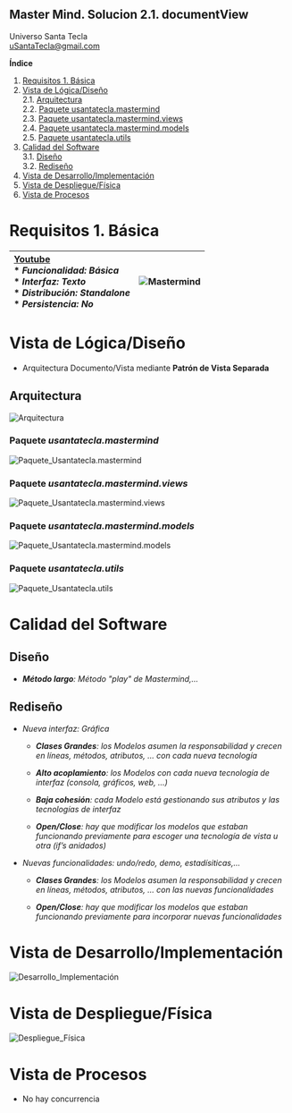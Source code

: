 ## Master Mind. Solucion 2.1. documentView
Universo Santa Tecla  
[uSantaTecla@gmail.com ](mailto:uSantaTecla@gmail.com )  
  
**Índice** 
1. [Requisitos 1. Básica](#requisitos-1-básica)  
2. [Vista de Lógica/Diseño](#vista-de-lógicadiseño)  
2.1. [Arquitectura](#arquitectura)  
2.2. [Paquete usantatecla.mastermind](#paquete-usantateclamastermind)  
2.3. [Paquete usantatecla.mastermind.views](#paquete-usantateclamastermindviews)  
2.4. [Paquete usantatecla.mastermind.models](#paquete-usantateclamastermindmodels)  
2.5. [Paquete usantatecla.utils](#paquete-usantateclautils)  
3. [Calidad del Software](#calidad-del-software)  
3.1. [Diseño](#diseño)  
3.2. [Rediseño](#rediseño)  
4. [Vista de Desarrollo/Implementación](#vista-de-desarrolloimplementación)
5. [Vista de Despliegue/Física](#vista-de-desplieguefísica)
6. [Vista de Procesos](#vista-de-procesos)

# Requisitos 1. Básica

| [Youtube](https://www.youtube.com/watch?v=2-hTeg2M6GQ) <br/> * _Funcionalidad: **Básica**_ <br/> * _Interfaz: **Texto**_ <br/> * _Distribución: **Standalone**_ <br/> * _Persistencia: **No**_  | ![Mastermind](docs/images/mastermind.jpg) |  
| :------- | :------: |

# Vista de Lógica/Diseño
  - Arquitectura Documento/Vista mediante **Patrón de Vista Separada**

## Arquitectura

![Arquitectura](./docs/diagrams/out/arquitectura/arquitectura.svg)

### Paquete *usantatecla.mastermind*

![Paquete_Usantatecla.mastermind](./docs/diagrams/out/paquetes/usantatecla.mastermind.svg)

### Paquete *usantatecla.mastermind.views*

![Paquete_Usantatecla.mastermind.views](./docs/diagrams/out/paquetes/usantatecla.mastermind.views.svg)

### Paquete *usantatecla.mastermind.models*

![Paquete_Usantatecla.mastermind.models](./docs/diagrams/out/paquetes/usantatecla.mastermind.models.svg)

### Paquete *usantatecla.utils*

![Paquete_Usantatecla.utils](./docs/diagrams/out/paquetes/usantatecla.utils.svg)

# Calidad del Software

## Diseño

  - ***Método largo**: Método "play" de Mastermind,…​*

## Rediseño

  - *Nueva interfaz: Gráfica*
    
      - ***Clases Grandes**: los Modelos asumen la responsabilidad y
        crecen en líneas, métodos, atributos, …​ con cada nueva
        tecnología*
    
      - ***Alto acoplamiento**: los Modelos con cada nueva tecnología de
        interfaz (consola, gráficos, web, …​)*
    
      - ***Baja cohesión**: cada Modelo está gestionando sus atributos y
        las tecnologías de interfaz*
    
      - ***Open/Close**: hay que modificar los modelos que estaban
        funcionando previamente para escoger una tecnología de vista u
        otra (if’s anidados)*

  - *Nuevas funcionalidades: undo/redo, demo, estadísiticas,…​*
    
      - ***Clases Grandes**: los Modelos asumen la responsabilidad y
        crecen en líneas, métodos, atributos, …​ con las nuevas
        funcionalidades*
    
      - ***Open/Close**: hay que modificar los modelos que estaban
        funcionando previamente para incorporar nuevas funcionalidades*

# Vista de Desarrollo/Implementación

![Desarrollo_Implementación](./docs/diagrams/out/vistas/desarrollo_implementacion.svg)

# Vista de Despliegue/Física

![Despliegue_Física](./docs/diagrams/out/vistas/despliegue_fisica.svg)

# Vista de Procesos
  - No hay concurrencia
